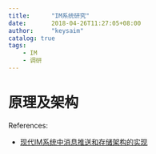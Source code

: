```yaml
---
title:      "IM系统研究"
date:       2018-04-26T11:27:05+08:00
author:     "keysaim"
catalog: true
tags:
    - IM
    - 调研
---
```


# 原理及架构

References:

* [现代IM系统中消息推送和存储架构的实现](https://yq.aliyun.com/articles/253242)

